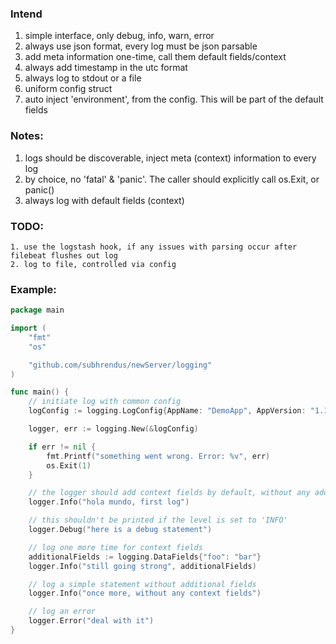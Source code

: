 ### Intend
1. simple interface, only debug, info, warn, error
2. always use json format, every log must be json parsable
3. add meta information one-time, call them default fields/context
4. always add timestamp in the utc format
5. always log to stdout or a file
6. uniform config struct
7. auto inject 'environment', from the config. This will be part of the default fields

### Notes:
1. logs should be discoverable, inject meta (context) information to every log
2. by choice, no 'fatal' & 'panic'. The caller should explicitly call os.Exit, or panic()
3. always log with default fields (context)


### TODO:
 	1. use the logstash hook, if any issues with parsing occur after filebeat flushes out log
 	2. log to file, controlled via config

### Example:

```go
package main

import (
	"fmt"
	"os"

	"github.com/subhrendus/newServer/logging"
)

func main() {
	// initiate log with common config
	logConfig := logging.LogConfig{AppName: "DemoApp", AppVersion: "1.1.1", EngGroup: "video-infra", Environment: "development", Level: "INFO"}

	logger, err := logging.New(&logConfig)

	if err != nil {
		fmt.Printf("something went wrong. Error: %v", err)
		os.Exit(1)
	}

	// the logger should add context fields by default, without any additional instrumentation
	logger.Info("hola mundo, first log")

	// this shouldn't be printed if the level is set to 'INFO'
	logger.Debug("here is a debug statement")

	// log one more time for context fields
	additionalFields := logging.DataFields{"foo": "bar"}
	logger.Info("still going strong", additionalFields)

	// log a simple statement without additional fields
	logger.Info("once more, without any context fields")

	// log an error
	logger.Error("deal with it")
}
```

